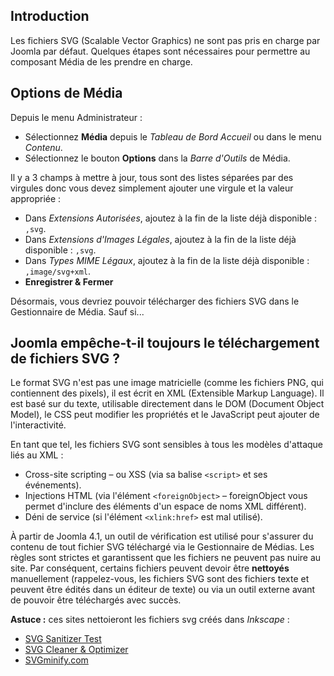<!-- Filename: J4.x:Media:_Uploading_SVG_files / Display title: Téléchargement de fichiers SVG -->

## Introduction

Les fichiers SVG (Scalable Vector Graphics) ne sont pas pris en charge par Joomla par défaut. Quelques étapes sont nécessaires pour permettre au composant Média de les prendre en charge.

## Options de Média

Depuis le menu Administrateur :

* Sélectionnez **Média** depuis le *Tableau de Bord Accueil* ou dans le menu *Contenu*.
* Sélectionnez le bouton **Options** dans la *Barre d'Outils* de Média.

Il y a 3 champs à mettre à jour, tous sont des listes séparées par des virgules donc vous devez simplement ajouter une virgule et la valeur appropriée :

- Dans *Extensions Autorisées*, ajoutez à la fin de la liste déjà disponible : `,svg`.
- Dans *Extensions d'Images Légales*, ajoutez à la fin de la liste déjà disponible : `,svg`.
- Dans *Types MIME Légaux*, ajoutez à la fin de la liste déjà disponible : `,image/svg+xml`.
- **Enregistrer & Fermer**

Désormais, vous devriez pouvoir télécharger des fichiers SVG dans le Gestionnaire de Média. Sauf si...

## Joomla empêche-t-il toujours le téléchargement de fichiers SVG ?

Le format SVG n'est pas une image matricielle (comme les fichiers PNG, qui contiennent des pixels),
il est écrit en XML (Extensible Markup Language). Il est basé sur du texte,
utilisable directement dans le DOM (Document Object Model), le CSS peut modifier
les propriétés et le JavaScript peut ajouter de l'interactivité.

En tant que tel, les fichiers SVG sont sensibles à tous les modèles d'attaque liés au XML :

- Cross-site scripting – ou XSS (via sa balise `<script>` et ses événements).
- Injections HTML (via l'élément `<foreignObject>` – foreignObject vous permet d'inclure des éléments
d'un espace de noms XML différent).
- Déni de service (si l'élément `<xlink:href>` est mal utilisé).

À partir de Joomla 4.1, un outil de vérification est utilisé pour s'assurer du contenu de tout
fichier SVG téléchargé via le Gestionnaire de Médias. Les règles sont strictes et garantissent que
les fichiers ne peuvent pas nuire au site. Par conséquent, certains fichiers peuvent devoir être
**nettoyés** manuellement (rappelez-vous, les fichiers SVG sont des fichiers texte et peuvent être
édités dans un éditeur de texte) ou via un outil externe avant de pouvoir être téléchargés avec succès.

**Astuce :** ces sites nettoieront les fichiers svg créés dans *Inkscape* :

* [SVG Sanitizer Test](https://svg.enshrined.co.uk/)
* [SVG Cleaner & Optimizer](https://iconly.io/tools/svg-cleaner)
* [SVGminify.com](https://www.svgminify.com/)

